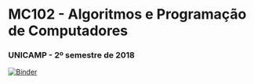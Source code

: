 # MC102 - Algoritmos e Programação de Computadores
### UNICAMP - 2º semestre de 2018
[![Binder](https://mybinder.org/badge.svg)](https://mybinder.org/v2/gh/francisnardi/python_unicamp/master)

